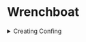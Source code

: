 # Wrenchboat

<details>
<summary>
Creating Confing
</summary>
To start create a file called `config.yaml` in the [src](https://github.com/Wrenchs/Wrench/tree/master/src) directory. 

There is some **required** points you must add, and some optional. You can follow the basic scaffold below.
```yaml
token: "your bot's token here"
prefixes: 
 - "main prefix"
devs:
 - 000000000000000000 # Or your id. This is not needed.
plugins:
 - "jishaku"
```

To add more prefixes add `- "prefix here"` on a new line for each prefix.  
To add more devs add `- <id>` on a new line for each dev.
</details>
